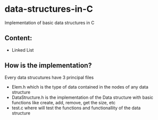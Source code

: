 # data-structures-in-C
Implementation of basic data structures in C

## Content: 

- Linked List




## How is the implementation?

Every data strucutures have 3 principal files

- Elem.h which is the type of data contained in the nodes of any data structure
- DataStructure.h is the implementation of the Data structure with basic functions like create, add, remove, get the size, etc
- test.c where will test the functions and functionallity of the data structure 

